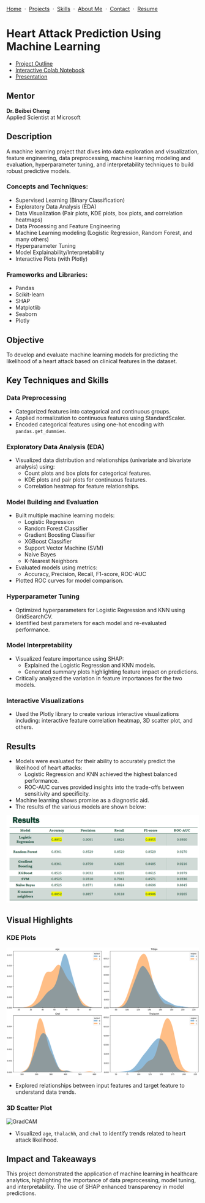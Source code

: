 [Home](https://github.com/saifullah-s/portfolio/blob/main/README.md) &nbsp;·&nbsp; [Projects](https://github.com/saifullah-s/portfolio/blob/main/projects.md) &nbsp;·&nbsp; [Skills](https://github.com/saifullah-s/portfolio/blob/main/skills.md) &nbsp;·&nbsp; [About Me](https://github.com/saifullah-s/portfolio/blob/main/about-me.md) &nbsp;·&nbsp; [Contact](https://github.com/saifullah-s/portfolio/blob/main/contact.md) &nbsp;·&nbsp; [Resume](https://github.com/saifullah-s/portfolio/blob/main/resume.md)  

# Heart Attack Prediction Using Machine Learning

- [Project Outline](https://drive.google.com/file/d/1Bi-3Ub-Bb_wH2qBtM545WmrPPl1Ur7AB/view?usp=drive_link)
- [Interactive Colab Notebook](https://colab.research.google.com/drive/1TMU5mRZ7P1GHO_ZR8Ezv_aQNuPJGMqDK?usp=drive_link)
- [Presentation](https://drive.google.com/file/d/1ZaRL2tWgApyy8LGwMS7fLhOC44mY8VUt/view?usp=drive_link)

## Mentor
**Dr. Beibei Cheng**  
Applied Scientist at Microsoft

## Description  
A machine learning project that dives into data exploration and visualization, feature engineering, data preprocessing, machine learning modeling and evaluation, hyperparameter tuning, and interpretability techniques to build robust predictive models. 

### Concepts and Techniques:  
- Supervised Learning (Binary Classification)
- Exploratory Data Analysis (EDA)
- Data Visualization (Pair plots, KDE plots, box plots, and correlation heatmaps)
- Data Processing and Feature Engineering
- Machine Learning modeling (Logistic Regression, Random Forest, and many others)
- Hyperparameter Tuning
- Model Explainability/Interpretability
- Interactive Plots (with Plotly)

### Frameworks and Libraries:  
- Pandas
- Scikit-learn
- SHAP  
- Matplotlib
- Seaborn
- Plotly  

## Objective  
To develop and evaluate machine learning models for predicting the likelihood of a heart attack based on clinical features in the dataset.

## Key Techniques and Skills

### Data Preprocessing
- Categorized features into categorical and continuous groups.
- Applied normalization to continuous features using StandardScaler.
- Encoded categorical features using one-hot encoding with `pandas.get_dummies`.

### Exploratory Data Analysis (EDA)
- Visualized data distribution and relationships (univariate and bivariate analysis) using:
  - Count plots and box plots for categorical features.
  - KDE plots and pair plots for continuous features.
  - Correlation heatmap for feature relationships.

### Model Building and Evaluation
- Built multiple machine learning models:
  - Logistic Regression
  - Random Forest Classifier
  - Gradient Boosting Classifier
  - XGBoost Classifier
  - Support Vector Machine (SVM)
  - Naive Bayes
  - K-Nearest Neighbors
- Evaluated models using metrics:
  - Accuracy, Precision, Recall, F1-score, ROC-AUC
- Plotted ROC curves for model comparison.

### Hyperparameter Tuning
- Optimized hyperparameters for Logistic Regression and KNN using GridSearchCV.
- Identified best parameters for each model and re-evaluated performance.

### Model Interpretability
- Visualized feature importance using SHAP:
  - Explained the Logistic Regression and KNN models.
  - Generated summary plots highlighting feature impact on predictions.
- Critically analyzed the variation in feature importances for the two models.

### Interactive Visualizations
- Used the Plotly library to create various interactive visualizations including: interactive feature correlation heatmap, 3D scatter plot, and others.

## Results
- Models were evaluated for their ability to accurately predict the likelihood of heart attacks:
  - Logistic Regression and KNN achieved the highest balanced performance.
  - ROC-AUC curves provided insights into the trade-offs between sensitivity and specificity.
- Machine learning shows promise as a diagnostic aid.
- The results of the various models are shown below:  

![Results](visualizations/results.png)

## Visual Highlights
### KDE Plots
![KDE Plots](visualizations/KDE%20plots.png)
- Explored relationships between input features and target feature to understand data trends.

### 3D Scatter Plot
![GradCAM](visualizations/3D_scatter_plot.gif)
- Visualized `age`, `thalachh`, and `chol` to identify trends related to heart attack likelihood.

## Impact and Takeaways
This project demonstrated the application of machine learning in healthcare analytics, highlighting the importance of data preprocessing, model tuning, and interpretability. The use of SHAP enhanced transparency in model predictions.
